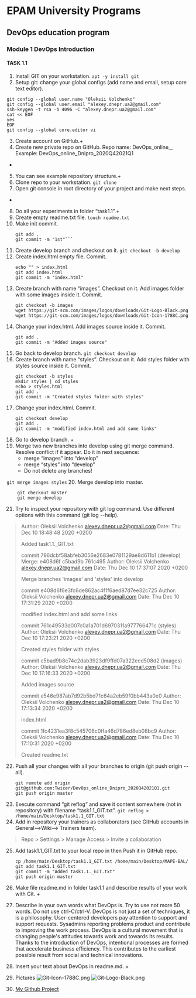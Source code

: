 # EPAM University Programs

## DevOps education program
### Module 1 DevOps Introduction


#### TASK 1.1
1. Install GIT on your workstation.
```apt -y install git```
2. Setup git: change your global configs (add name and email, setup core text editor).
```
git config --global user.name "Oleksii Volchenko"
git config --global user.email "alexey.dnepr.ua2@gmail.com"
ssh-keygen -t rsa -b 4096 -C "alexey.dnepr.ua2@gmail.com"
cat << EOF
yes
EOF
git config --global core.editor vi
```
3. Create account on GitHub.+
4. Create new private repo on GitHub.
Repo name: DevOps_online_<City>_<year><quarter> Example: DevOps_online_Dnipro_2020Q42021Q1
+
5. You can see example repository structure.+
6. Clone repo to your workstation.
```git clone```
7. Open git console in root directory of your project and make next steps.
+
8. Do all your experiments in folder “task1.1”.+
9. Create empty readme.txt file.
```touch readme.txt```
10. Make init commit.
	```git init
	git add .
	git commit -m "1st"```
	
11.	Create develop branch and checkout on it.
	```git checkout -b develop```
12.	Create index.html empty file. Commit.
	```
	echo "" > index.html
	git add index.html
	git commit -m "index.html"
	```
13.	Create branch with name “images”. Checkout on it. Add images folder with some images inside it. Commit.
	```
	git checkout -b images
	wget https://git-scm.com/images/logos/downloads/Git-Logo-Black.png
	wget https://git-scm.com/images/logos/downloads/Git-Icon-1788C.png
	```
14.	Change your index.html. Add images source inside it. Commit.
	```
	git add .
	git commit -m "Added images source"
	```
15.	Go back to develop branch.
	```git checkout develop```
16.	Create branch with name “styles”. Checkout on it. Add styles folder with styles source inside it. Commit.
	```
	git checkout -b styles
	mkdir styles | cd styles
	echo > styles.html
	git add .
	git commit -m "Created styles folder with styles"
	```
17.	Change your index.html. Commit.
	```
	git checkout develop
	git add .
	git commit -m "modified index.html and add some links"
	```
18.	Go to develop branch. +
19.	Merge two new branches into develop using git merge command. Resolve conflict if it appear. Do it in next sequence:
	* merge “images” into “develop”
	* merge “styles” into “develop”
	* Do not delete any branches!

```git merge images styles```
20.	Merge develop into master.
```
	git checkout master
	git merge develop
```
21.	Try to inspect your repository with git log command. Use different options with this command (git log --help).
>Author: Oleksii Volchenko <alexey.dnepr.ua2@gmail.com>
>Date:   Thu Dec 10 18:48:48 2020 +0200
>
>    Added task1.1._GIT.txt
>
>commit 796dcbf58abfeb3056e2683e0781129ae8d611b1 (develop)
>Merge: e408d6f c5bad9b 761c495
>Author: Oleksii Volchenko <alexey.dnepr.ua2@gmail.com>
>Date:   Thu Dec 10 17:37:07 2020 +0200
>
>    Merge branches 'images' and 'styles' into develop
>
>commit e408d6f6e3fc6de862ac4f1f6aed87d7ee32c725
>Author: Oleksii Volchenko <alexey.dnepr.ua2@gmail.com>
>Date:   Thu Dec 10 17:31:29 2020 +0200
>
>    modified index.html and add some links
>
>commit 761c49533d007c0a1a701d6970311a977766471c (styles)
>Author: Oleksii Volchenko <alexey.dnepr.ua2@gmail.com>
>Date:   Thu Dec 10 17:23:21 2020 +0200
>
>   Created styles folder with styles
>
>commit c5bad9b8c74c2dab3923df9ffd07a322ecd508d2 (images)
>Author: Oleksii Volchenko <alexey.dnepr.ua2@gmail.com>
>Date:   Thu Dec 10 17:16:33 2020 +0200
>
>    Added images source
>
>commit e546e987ab7d92b5bd71c64a2eb59f0bb443a0e0
>Author: Oleksii Volchenko <alexey.dnepr.ua2@gmail.com>
>Date:   Thu Dec 10 17:13:34 2020 +0200
>
>    index.html
>
>commit 1fc4231ea3f8c545706c0ffa46d786ed8eb08bc9
>Author: Oleksii Volchenko <alexey.dnepr.ua2@gmail.com>
>Date:   Thu Dec 10 17:10:31 2020 +0200
>
>   Created readme.txt

22.	Push all your changes with all your branches to origin (git push origin --all).
	```
	git remote add origin git@github.com:Twicer/DevOps_online_Dnipro_2020Q42021Q1.git
	git push origin master
	```
23.	Execute command “git reflog“ and save it content somewhere (not in repository) with filename “task1.1_GIT.txt”.
	```git reflog > /home/main/Desktop/task1.1_GIT.txt```
24.	Add in repository your trainers as collaborators (see GitHub accounts in General-->Wiki--> Trainers team).
>Repo > Settings > Manage Access > Invite a collaboration
25.	Add task1.1_GIT.txt to your local repo in then Push it in GitHub repo.
	```
	cp /home/main/Desktop/task1.1_GIT.txt /home/main/Desktop/MAPE-BAL/
	git add task1.1_GIT.txt
	git commit -m "Added task1.1._GIT.txt"
	git push origin master
	```
26.	Make file readme.md in folder task1.1 and describe results of your work with Git. +
27.	Describe in your own words what DevOps is. Try to use not more 50 words. Do not use ctrl-C/ctrl-V.
DevOps is not just a set of techniques, it is a philosophy. User-centered developers pay attention to support and support requests. Sysadmins reporting problems
product and contribute to improving the work process.
DevOps is a cultural movement that is changing people's attitudes towards work and towards
its results. Thanks to the introduction of DevOps, intentional processes are formed that accelerate business efficiency. This contributes
to the earliest possible result from social and technical innovations.
28.	Insert your text about DevOps in readme.md. +

29. Pictures
	![Git-Icon-1788C.png](https://github.com/Twicer/DevOps_online_Dnipro_2020Q42021Q1/blob/master/m1/task1.1/Git-Icon-1788C.png)
	![Git-Logo-Black.png](https://github.com/Twicer/DevOps_online_Dnipro_2020Q42021Q1/blob/master/m1/task1.1/Git-Logo-Black.png)
30. [My Github Project](httpshttps://github.com/Twicer/DevOps_online_Dnipro_2020Q42021Q1/tree/master/m1/task1.1 "Oleksii Volchenko")
